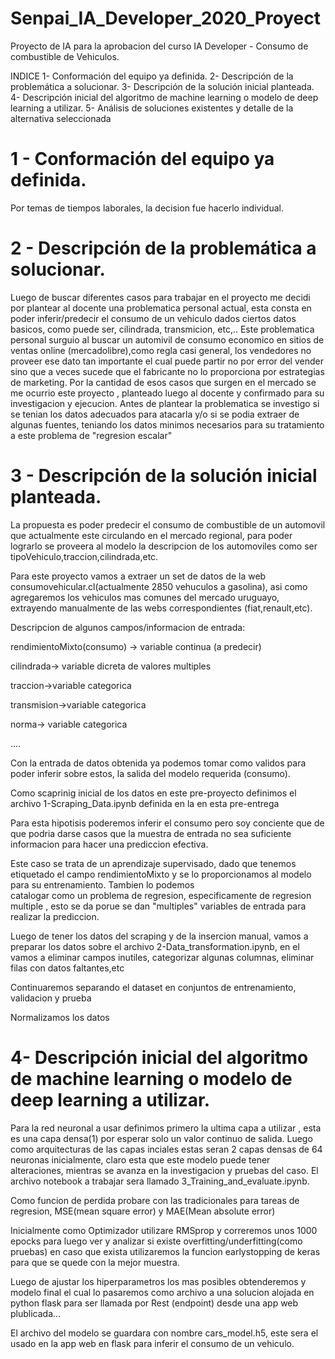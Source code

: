 # Senpai_IA_Developer_2020_Proyect
Proyecto de IA para la aprobacion del curso IA Developer - Consumo de combustible de Vehiculos.

INDICE
1- Conformación del equipo ya definida.
2- Descripción de la problemática a solucionar.
3- Descripción de la solución inicial planteada.
4- Descripción inicial del algoritmo de machine learning o modelo de deep learning a
utilizar.
5- Análisis de soluciones existentes y detalle de la alternativa seleccionada


# 1 - Conformación del equipo ya definida.
Por temas de tiempos laborales, la decision fue hacerlo individual.

# 2 - Descripción de la problemática a solucionar.
Luego de buscar diferentes casos para trabajar en el proyecto me decidi por plantear al docente una problematica personal actual, esta consta en poder inferir/predecir el consumo de un vehiculo dados ciertos datos basicos, como puede ser, cilindrada, transmicion, etc,.. Este problematica  personal surguio al buscar un automivil de consumo  economico en sitios de ventas online (mercadolibre),como regla casi general, los vendedores no proveer ese dato tan importante el cual puede partir no por error del vender sino que a veces sucede que el fabricante no lo proporciona por estrategias de marketing. Por la cantidad de esos casos que surgen en el  mercado se me ocurrio este proyecto , planteado luego al docente y confirmado para su investigacion y ejecucion.
Antes de plantear la problematica se investigo si se tenian los datos adecuados para atacarla y/o si se podia extraer de algunas fuentes, teniando los datos minimos necesarios para su tratamiento a este problema de "regresion escalar"

# 3 - Descripción de la solución inicial planteada.

La propuesta es poder predecir el consumo de combustible de un automovil que actualmente este circulando en el mercado regional, para poder lograrlo se proveera al modelo la descripcion de los automoviles como ser tipoVehiculo,traccion,cilindrada,etc.

Para este proyecto vamos a extraer un set de datos de la web consumovehicular.cl(actualmente 2850 vehuculos a gasolina), asi como agregaremos los vehiculos mas comunes del mercado uruguayo, extrayendo manualmente de las webs correspondientes (fiat,renault,etc).

Descripcion de algunos campos/informacion de entrada:

rendimientoMixto(consumo) -> variable continua (a predecir)

cilindrada->  variable dicreta de valores multiples

traccion->variable categorica

transmision->variable categorica

norma-> variable categorica

....

Con la entrada de datos obtenida ya podemos tomar como validos para poder inferir sobre estos, la salida del modelo requerida (consumo).

Como scaprinig inicial de los datos en este pre-proyecto definimos el archivo 1-Scraping_Data.ipynb definida en la en esta pre-entrega

Para esta hipotisis poderemos inferir el consumo pero soy conciente que de que podria darse casos que la muestra de entrada no sea suficiente informacion para hacer una prediccion efectiva. 

Este caso se trata de un aprendizaje supervisado, dado que tenemos etiquetado el campo rendimientoMixto y se lo proporcionamos al modelo para su entrenamiento. Tambien lo podemos  
catalogar como un problema de regresion, especificamente de regresion multiple , esto se da porue se dan "multiples" variables de entrada para realizar la prediccion.


Luego de tener los datos del scraping y de la insercion manual, vamos a preparar los datos sobre el archivo 2-Data_transformation.ipynb, en el vamos a eliminar campos inutiles, categorizar algunas columnas, eliminar filas con datos faltantes,etc

Continuaremos separando el dataset en conjuntos de entrenamiento, validacion y prueba

Normalizamos los datos



# 4- Descripción inicial del algoritmo de machine learning o modelo de deep learning a utilizar.

Para la red neuronal a usar definimos primero la ultima capa a utilizar , esta es una capa densa(1) por esperar solo un valor continuo de salida.
Luego como arquitecturas de las capas inciales estas seran 2 capas densas de 64 neuronas inicialmente, claro esta que este modelo puede tener alteraciones, mientras se avanza en la investigacion y pruebas del caso. El archivo notebook a trabajar sera llamado 3_Training_and_evaluate.ipynb.

Como funcion de perdida probare con las tradicionales para tareas de regresion, MSE(mean square error) y MAE(Mean absolute error)

Inicialmente como  Optimizador utilizare RMSprop y correremos unos 1000 epocks para luego ver y analizar si existe overfitting/underfitting(como pruebas) en caso que exista utilizaremos la funcion earlystopping de keras para que se quede con la mejor muestra.

Luego de ajustar los hiperparametros los mas posibles obtenderemos y modelo final el cual lo pasaremos como archivo a una solucion alojada en python flask para ser llamada por Rest (endpoint) desde una app web plublicada...

El archivo del modelo se guardara con nombre cars_model.h5, este sera el usado en la app web en flask para inferir el consumo de un vehiculo.
